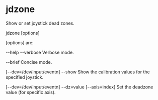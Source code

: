 # jdzone

Show or set joystick dead zones.

jdzone [options]

[options] are:

  --help
  --verbose                                             Verbose mode.
  
  --brief                                               Concise mode.
  
  [--dev=/dev/input/eventn] --show                    Show the calibration values for the specified joystick.
  
  [--dev=/dev/input/eventn] --dz=value [--axis=index] Set the deadzone value (for specific axis).
  
